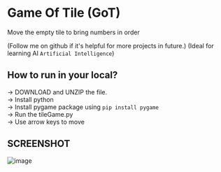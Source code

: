 # Game Of Tile (GoT)
Move the empty tile to bring numbers in order

(Follow me on github if it's helpful for more projects in future.)
(Ideal for learning AI ```Artificial Intelligence```)

## How to run in your local?
 -> DOWNLOAD and UNZIP the file.  
 -> Install python  
 -> Install pygame package using ``pip install pygame``  
 -> Run the tileGame.py  
 -> Use arrow keys to move  
 
 ## SCREENSHOT
![image](https://user-images.githubusercontent.com/68989156/132158808-923bed93-d50b-47bc-b567-d2b480e63066.png)

